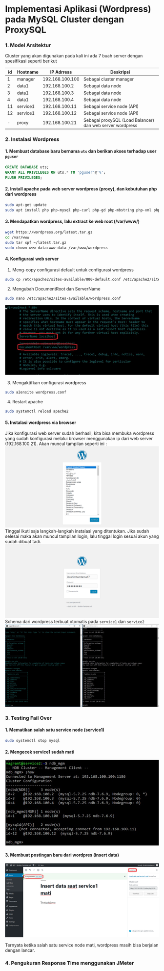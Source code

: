 # Implementasi Aplikasi (Wordpress) pada MySQL Cluster dengan ProxySQL

### 1. Model Arsitektur
Cluster yang akan digunakan pada kali ini ada 7 buah server dengan spesifikasi seperti berikut

id | Hostname | IP Adrress | Deskripsi
--- | --- | --- | ---
1 | manager | 192.168.100.100 | Sebagai cluster manager
2 | data1 | 192.168.100.2 | Sebagai data node
3 | data1 | 192.168.100.3 | Sebagai data node
4 | data1 | 192.168.100.4 | Sebagai data node
11 | service1 | 192.168.100.11 | Sebagai service node (API)
12 | service1 | 192.168.100.12 | Sebagai service node (API)
|-| proxy | 192.168.100.21 | Sebagai proxySQL (Load Balancer) dan web server wordpress

### 2. Instalasi Wordpress
#### 1. Membuat database baru bernama `uts` dan berikan akses terhadap user `pguser`
```sql
CREATE DATABASE uts;
GRANT ALL PRIVILEGES ON uts.* TO 'pguser'@'%';
FLUSH PRIVILEGES;
```
#### 2. Install apache pada web server wordpress (proxy), dan kebutuhan php dari wordpress
```bash
sudo apt-get update
sudo apt install php php-mysql php-curl php-gd php-mbstring php-xml php-xmlrpc php-imap php-ldap php-odbc php-pear php-snmp php-soap php-tidy
```
#### 3. Mendapatkan wordpress, lalu extract ke web root (/var/www/)
```bash
wget https://wordpress.org/latest.tar.gz
cd /var/www
sudo tar xpf ~/latest.tar.gz
sudo chown www-data:www-data /var/www/wordpress
```
#### 4. Konfigurasi web server
1. Meng-copy configurasi default untuk configurasi wordpress
```bash
sudo cp /etc/apache2/sites-available/000-default.conf /etc/apache2/sites-available/wordpress.conf
```
2. Mengubah DocumentRoot dan ServerName
```bash
sudo nano /etc/apache2/sites-available/wordpress.conf
```
![Ganti DocumentRoot dan ServerName](https://github.com/tamtama17/Implementasi-MySQL-Cluster/blob/master/Tugas%20UTS/gambar/gambar1.jpg "Ganti DocumentRoot dan ServerName")   

3. Mengaktifkan configurasi wordpress
```bash
sudo a2ensite wordpress.conf
```
4. Restart apache
```bash
sudo systemctl reload apache2
```
#### 5. Instalasi wordpress via browser
Jika konfigurasi web server sudah berhasil, kita bisa membuka wordpress yang sudah konfigurasi melalui browser menggunakan ip dari web server (192.168.100.21). Akan muncul tampilan seperti ini :   
![Tampilan awal wordpress](https://github.com/tamtama17/Implementasi-MySQL-Cluster/blob/master/Tugas%20UTS/gambar/gambar2.jpg "Tampilan awal wordpress")   
Tinggal ikuti saja langkah-langkah instalasi yang ditentukan. Jika sudah selesai maka akan muncul tampilan login, lalu tinggal login sesuai akun yang sudah dibuat tadi.   
![Tampilan login wordpress](https://github.com/tamtama17/Implementasi-MySQL-Cluster/blob/master/Tugas%20UTS/gambar/gambar3.jpg "Tampilan login wordpress")   
Schema dari wordpress terbuat otomatis pada `service1` dan `service2`   
![Schema wordpress](https://github.com/tamtama17/Implementasi-MySQL-Cluster/blob/master/Tugas%20UTS/gambar/gambar4.jpg "Schema wordpress")   
### 3. Testing Fail Over
#### 1. Mematikan salah satu service node (service1)
```bash
sudo systemctl stop mysql
```
#### 2. Mengecek service1 sudah mati
![service1 mati](https://github.com/tamtama17/Implementasi-MySQL-Cluster/blob/master/Tugas%20UTS/gambar/gambar5.jpg "service1 mati")
#### 3. Membuat postingan baru dari wordpres (insert data)
![insert data](https://github.com/tamtama17/Implementasi-MySQL-Cluster/blob/master/Tugas%20UTS/gambar/gambar6.jpg "insert data")   

Ternyata ketika salah satu service node mati, wordpress masih bisa berjalan dengan lancar.
### 4. Pengukuran Response Time menggunakan JMeter
